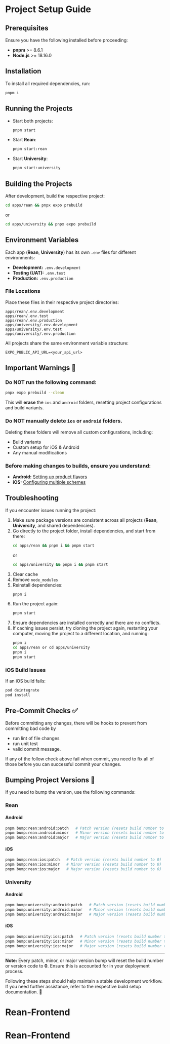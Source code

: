 # Project Setup Guide

## Prerequisites

Ensure you have the following installed before proceeding:

- **pnpm** >= 8.6.1
- **Node.js** >= 18.16.0

## Installation

To install all required dependencies, run:

```bash
pnpm i
```

## Running the Projects

- Start both projects:
  ```bash
  pnpm start
  ```
- Start **Rean**:
  ```bash
  pnpm start:rean
  ```
- Start **University**:
  ```bash
  pnpm start:university
  ```

## Building the Projects

After development, build the respective project:

```bash
cd apps/rean && pnpx expo prebuild
```

or

```bash
cd apps/university && pnpx expo prebuild
```

## Environment Variables

Each app (**Rean**, **University**) has its own `.env` files for different environments:

- **Development:** `.env.development`
- **Testing (UAT):** `.env.test`
- **Production:** `.env.production`

### File Locations

Place these files in their respective project directories:

```
apps/rean/.env.development
apps/rean/.env.test
apps/rean/.env.production
apps/university/.env.development
apps/university/.env.test
apps/university/.env.production
```

All projects share the same environment variable structure:

```env
EXPO_PUBLIC_API_URL=<your_api_url>
```

## Important Warnings 🚨

### **Do NOT run the following command:**

```bash
pnpx expo prebuild --clean
```

This will **erase** the `ios` and `android` folders, resetting project configurations and build variants.

### **Do NOT manually delete `ios` or `android` folders.**

Deleting these folders will remove all custom configurations, including:

- Build variants
- Custom setup for iOS & Android
- Any manual modifications

### **Before making changes to builds, ensure you understand:**

- **Android:** [Setting up product flavors](#)
- **iOS:** [Configuring multiple schemes](#)

## Troubleshooting

If you encounter issues running the project:

1. Make sure package versions are consistent across all projects (**Rean**, **University**, and shared dependencies).
2. Go directly to the project folder, install dependencies, and start from there:
   ```bash
   cd apps/rean && pnpm i && pnpm start
   ```
   or
   ```bash
   cd apps/university && pnpm i && pnpm start
   ```
3. Clear cache
4. Remove `node_modules`
5. Reinstall dependencies:
   ```bash
   pnpm i
   ```
6. Run the project again:
   ```bash
   pnpm start
   ```
7. Ensure dependencies are installed correctly and there are no conflicts.
8. If caching issues persist, try cloning the project again, restarting your computer, moving the project to a different location, and running:
   ```bash
   pnpm i
   cd apps/rean or cd apps/university
   pnpm i
   pnpm start
   ```

### **iOS Build Issues**

If an iOS build fails:

```bash
pod deintegrate
pod install
```

## Pre-Commit Checks ✅

Before committing any changes, there will be hooks to prevent from committing bad code by

- run lint of file changes
- run unit test
- valid commit message.

If any of the follow check above fail when commit, you need to fix all of those before you can successful commit your changes.

## Bumping Project Versions 🚀

If you need to bump the version, use the following commands:

### **Rean**

#### **Android**

```bash
pnpm bump:rean:android:patch   # Patch version (resets build number to 0)
pnpm bump:rean:android:minor   # Minor version (resets build number to 0)
pnpm bump:rean:android:major   # Major version (resets build number to 0)
```

#### **iOS**

```bash
pnpm bump:rean:ios:patch   # Patch version (resets build number to 0)
pnpm bump:rean:ios:minor   # Minor version (resets build number to 0)
pnpm bump:rean:ios:major   # Major version (resets build number to 0)
```

### **University**

#### **Android**

```bash
pnpm bump:university:android:patch   # Patch version (resets build number to 0)
pnpm bump:university:android:minor   # Minor version (resets build number to 0)
pnpm bump:university:android:major   # Major version (resets build number to 0)
```

#### **iOS**

```bash
pnpm bump:university:ios:patch   # Patch version (resets build number to 0)
pnpm bump:university:ios:minor   # Minor version (resets build number to 0)
pnpm bump:university:ios:major   # Major version (resets build number to 0)
```

---

**Note:** Every patch, minor, or major version bump will reset the build number or version code to **0**. Ensure this is accounted for in your deployment process.

Following these steps should help maintain a stable development workflow. If you need further assistance, refer to the respective build setup documentation. 🚀
# Rean-Frontend
# Rean-Frontend

